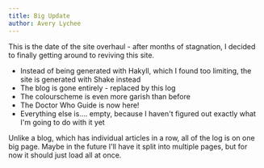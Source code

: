 ```yaml
---
title: Big Update
author: Avery Lychee
---
```


This is the date of the site overhaul - after months of stagnation, I decided to finally getting around to reviving this site.

* Instead of being generated with Hakyll, which I found too limiting, the site is generated with Shake instead
* The blog is gone entirely - replaced by this log
* The colourscheme is even more garish than before
* The Doctor Who Guide is now here!
* Everything else is.... empty, because I haven't figured out exactly what I'm going to do with it yet

Unlike a blog, which has individual articles in a row, all of the log is on one big page. Maybe in the future I'll have it split into multiple pages, but for now it should just load all at once.
